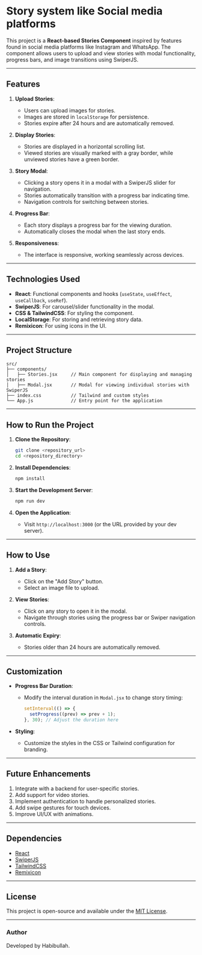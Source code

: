 # Story system like Social media platforms

This project is a **React-based Stories Component** inspired by features found in social media platforms like Instagram and WhatsApp. The component allows users to upload and view stories with modal functionality, progress bars, and image transitions using SwiperJS.

---

## Features

1. **Upload Stories**:

   - Users can upload images for stories.
   - Images are stored in `localStorage` for persistence.
   - Stories expire after 24 hours and are automatically removed.

2. **Display Stories**:

   - Stories are displayed in a horizontal scrolling list.
   - Viewed stories are visually marked with a gray border, while unviewed stories have a green border.

3. **Story Modal**:

   - Clicking a story opens it in a modal with a SwiperJS slider for navigation.
   - Stories automatically transition with a progress bar indicating time.
   - Navigation controls for switching between stories.

4. **Progress Bar**:

   - Each story displays a progress bar for the viewing duration.
   - Automatically closes the modal when the last story ends.

5. **Responsiveness**:
   - The interface is responsive, working seamlessly across devices.

---

## Technologies Used

- **React**: Functional components and hooks (`useState`, `useEffect`, `useCallback`, `useRef`).
- **SwiperJS**: For carousel/slider functionality in the modal.
- **CSS & TailwindCSS**: For styling the component.
- **LocalStorage**: For storing and retrieving story data.
- **Remixicon**: For using icons in the UI.

---

## Project Structure

```
src/
├── components/
│   ├── Stories.jsx     // Main component for displaying and managing stories
│   ├── Modal.jsx       // Modal for viewing individual stories with SwiperJS
├── index.css           // Tailwind and custom styles
└── App.js              // Entry point for the application
```

---

## How to Run the Project

1. **Clone the Repository**:

   ```bash
   git clone <repository_url>
   cd <repository_directory>
   ```

2. **Install Dependencies**:

   ```bash
   npm install
   ```

3. **Start the Development Server**:

   ```bash
   npm run dev
   ```

4. **Open the Application**:
   - Visit `http://localhost:3000` (or the URL provided by your dev server).

---

## How to Use

1. **Add a Story**:

   - Click on the "Add Story" button.
   - Select an image file to upload.

2. **View Stories**:

   - Click on any story to open it in the modal.
   - Navigate through stories using the progress bar or Swiper navigation controls.

3. **Automatic Expiry**:
   - Stories older than 24 hours are automatically removed.

---

## Customization

- **Progress Bar Duration**:

  - Modify the interval duration in `Modal.jsx` to change story timing:
    ```javascript
    setInterval(() => {
      setProgress((prev) => prev + 1);
    }, 30); // Adjust the duration here
    ```

- **Styling**:
  - Customize the styles in the CSS or Tailwind configuration for branding.

---

## Future Enhancements

1. Integrate with a backend for user-specific stories.
2. Add support for video stories.
3. Implement authentication to handle personalized stories.
4. Add swipe gestures for touch devices.
5. Improve UI/UX with animations.

---

## Dependencies

- [React](https://reactjs.org/)
- [SwiperJS](https://swiperjs.com/)
- [TailwindCSS](https://tailwindcss.com/)
- [Remixicon](https://remixicon.com/)

---

## License

This project is open-source and available under the [MIT License](LICENSE).

---

### Author

Developed by Habibullah.  
